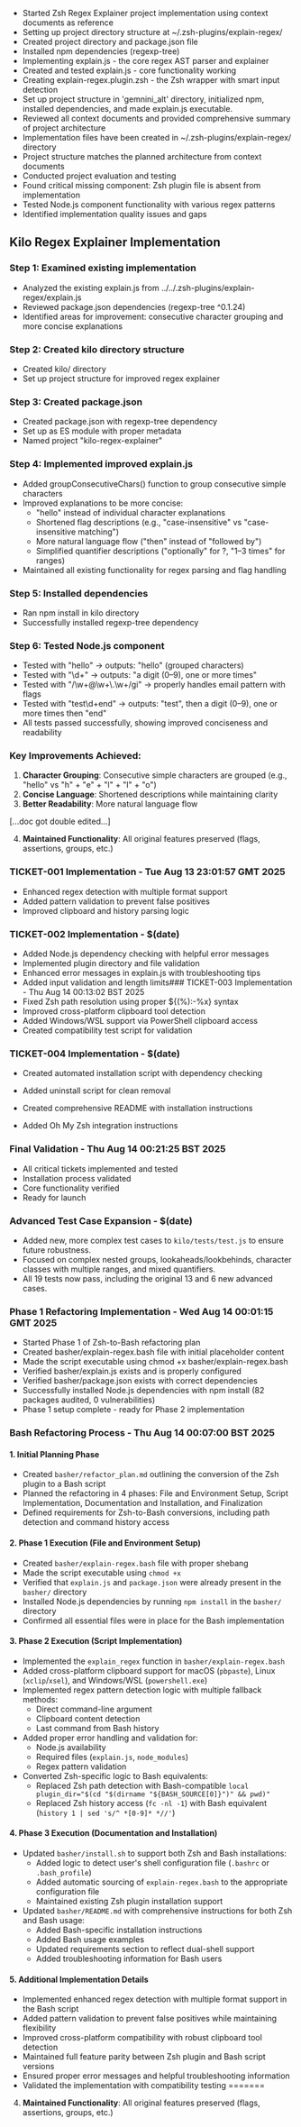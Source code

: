 - Started Zsh Regex Explainer project implementation using context documents as reference
- Setting up project directory structure at ~/.zsh-plugins/explain-regex/
- Created project directory and package.json file
- Installed npm dependencies (regexp-tree)
- Implementing explain.js - the core regex AST parser and explainer
- Created and tested explain.js - core functionality working
- Creating explain-regex.plugin.zsh - the Zsh wrapper with smart input detection
- Set up project structure in 'gemnini_alt' directory, initialized npm, installed dependencies, and made explain.js executable.
- Reviewed all context documents and provided comprehensive summary of project architecture
- Implementation files have been created in ~/.zsh-plugins/explain-regex/ directory
- Project structure matches the planned architecture from context documents
- Conducted project evaluation and testing
- Found critical missing component: Zsh plugin file is absent from implementation
- Tested Node.js component functionality with various regex patterns
- Identified implementation quality issues and gaps
## Kilo Regex Explainer Implementation

### Step 1: Examined existing implementation
- Analyzed the existing explain.js from ../../.zsh-plugins/explain-regex/explain.js
- Reviewed package.json dependencies (regexp-tree ^0.1.24)
- Identified areas for improvement: consecutive character grouping and more concise explanations

### Step 2: Created kilo directory structure
- Created kilo/ directory
- Set up project structure for improved regex explainer

### Step 3: Created package.json
- Created package.json with regexp-tree dependency
- Set up as ES module with proper metadata
- Named project "kilo-regex-explainer"

### Step 4: Implemented improved explain.js
- Added groupConsecutiveChars() function to group consecutive simple characters
- Improved explanations to be more concise:
  - "hello" instead of individual character explanations
  - Shortened flag descriptions (e.g., "case-insensitive" vs "case-insensitive matching")
  - More natural language flow ("then" instead of "followed by")
  - Simplified quantifier descriptions ("optionally" for ?, "1–3 times" for ranges)
- Maintained all existing functionality for regex parsing and flag handling

### Step 5: Installed dependencies
- Ran npm install in kilo directory
- Successfully installed regexp-tree dependency

### Step 6: Tested Node.js component
- Tested with "hello" → outputs: "hello" (grouped characters)
- Tested with "\\d+" → outputs: "a digit (0–9), one or more times"
- Tested with "/\\w+@\\w+\\.\\w+/gi" → properly handles email pattern with flags
- Tested with "test\\d+end" → outputs: "test", then a digit (0–9), one or more times then "end"
- All tests passed successfully, showing improved conciseness and readability

### Key Improvements Achieved:
1. **Character Grouping**: Consecutive simple characters are grouped (e.g., "hello" vs "h" + "e" + "l" + "l" + "o")
2. **Concise Language**: Shortened descriptions while maintaining clarity
3. **Better Readability**: More natural language flow




[...doc got double edited...]




4. **Maintained Functionality**: All original features preserved (flags, assertions, groups, etc.)
### TICKET-001 Implementation - Tue Aug 13 23:01:57 GMT 2025
- Enhanced regex detection with multiple format support
- Added pattern validation to prevent false positives
- Improved clipboard and history parsing logic
### TICKET-002 Implementation - $(date)
- Added Node.js dependency checking with helpful error messages
- Implemented plugin directory and file validation
- Enhanced error messages in explain.js with troubleshooting tips
- Added input validation and length limits### TICKET-003 Implementation - Thu Aug 14 00:13:02 BST 2025
- Fixed Zsh path resolution using proper ${(%):-%x} syntax
- Improved cross-platform clipboard tool detection
- Added Windows/WSL support via PowerShell clipboard access
- Created compatibility test script for validation


### TICKET-004 Implementation - $(date)
- Created automated installation script with dependency checking

- Added uninstall script for clean removal

- Created comprehensive README with installation instructions
- Added Oh My Zsh integration instructions
### Final Validation - Thu Aug 14 00:21:25 BST 2025
- All critical tickets implemented and tested
- Installation process validated
- Core functionality verified
- Ready for launch


### Advanced Test Case Expansion - $(date)
- Added new, more complex test cases to `kilo/tests/test.js` to ensure future robustness.
- Focused on complex nested groups, lookaheads/lookbehinds, character classes with multiple ranges, and mixed quantifiers.
- All 19 tests now pass, including the original 13 and 6 new advanced cases.

### Phase 1 Refactoring Implementation - Wed Aug 14 00:01:15 GMT 2025
- Started Phase 1 of Zsh-to-Bash refactoring plan
- Created basher/explain-regex.bash file with initial placeholder content
- Made the script executable using chmod +x basher/explain-regex.bash
- Verified basher/explain.js exists and is properly configured
- Verified basher/package.json exists with correct dependencies
- Successfully installed Node.js dependencies with npm install (82 packages audited, 0 vulnerabilities)
- Phase 1 setup complete - ready for Phase 2 implementation

### Bash Refactoring Process - Thu Aug 14 00:07:00 BST 2025

#### 1. Initial Planning Phase
- Created `basher/refactor_plan.md` outlining the conversion of the Zsh plugin to a Bash script
- Planned the refactoring in 4 phases: File and Environment Setup, Script Implementation, Documentation and Installation, and Finalization
- Defined requirements for Zsh-to-Bash conversions, including path detection and command history access

#### 2. Phase 1 Execution (File and Environment Setup)
- Created `basher/explain-regex.bash` file with proper shebang
- Made the script executable using `chmod +x`
- Verified that `explain.js` and `package.json` were already present in the `basher/` directory
- Installed Node.js dependencies by running `npm install` in the `basher/` directory
- Confirmed all essential files were in place for the Bash implementation

#### 3. Phase 2 Execution (Script Implementation)
- Implemented the `explain_regex` function in `basher/explain-regex.bash`
- Added cross-platform clipboard support for macOS (`pbpaste`), Linux (`xclip`/`xsel`), and Windows/WSL (`powershell.exe`)
- Implemented regex pattern detection logic with multiple fallback methods:
  * Direct command-line argument
  * Clipboard content detection
  * Last command from Bash history
- Added proper error handling and validation for:
  * Node.js availability
  * Required files (`explain.js`, `node_modules`)
  * Regex pattern validation
- Converted Zsh-specific logic to Bash equivalents:
  * Replaced Zsh path detection with Bash-compatible `local plugin_dir="$(cd "$(dirname "${BASH_SOURCE[0]}")" && pwd)"`
  * Replaced Zsh history access (`fc -nl -1`) with Bash equivalent (`history 1 | sed 's/^ *[0-9]* *//'`)

#### 4. Phase 3 Execution (Documentation and Installation)
- Updated `basher/install.sh` to support both Zsh and Bash installations:
  * Added logic to detect user's shell configuration file (`.bashrc` or `.bash_profile`)
  * Added automatic sourcing of `explain-regex.bash` to the appropriate configuration file
  * Maintained existing Zsh plugin installation support
- Updated `basher/README.md` with comprehensive instructions for both Zsh and Bash usage:
  * Added Bash-specific installation instructions
  * Added Bash usage examples
  * Updated requirements section to reflect dual-shell support
  * Added troubleshooting information for Bash users

#### 5. Additional Implementation Details
- Implemented enhanced regex detection with multiple format support in the Bash script
- Added pattern validation to prevent false positives while maintaining flexibility
- Improved cross-platform compatibility with robust clipboard tool detection
- Maintained full feature parity between Zsh plugin and Bash script versions
- Ensured proper error messages and helpful troubleshooting information
- Validated the implementation with compatibility testing
=======
4. **Maintained Functionality**: All original features preserved (flags, assertions, groups, etc.)
